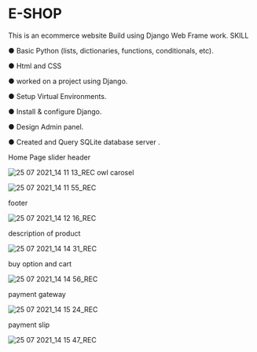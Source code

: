 # E-SHOP
This is an ecommerce website Build using Django Web Frame work.
SKILL

● Basic Python (lists, dictionaries, functions, conditionals, etc). 

● Html and CSS 

● worked on a project using Django.

● Setup Virtual Environments.

● Install & configure Django. 

● Design Admin panel.

● Created and Query SQLite database server .


Home Page slider header

![25 07 2021_14 11 13_REC](https://user-images.githubusercontent.com/42411849/126893291-6210de85-f585-4048-bbbf-28a4ba05c727.png)
owl carosel

![25 07 2021_14 11 55_REC](https://user-images.githubusercontent.com/42411849/126893295-01bd60fa-e0ae-435f-9a36-041c010bc68e.png)

footer

![25 07 2021_14 12 16_REC](https://user-images.githubusercontent.com/42411849/126893300-44848fe2-a288-4bab-9cc7-0bd2439973b2.png)

description of product

![25 07 2021_14 14 31_REC](https://user-images.githubusercontent.com/42411849/126893304-0550fb74-b294-4d46-9410-502de3668fdd.png)

buy option and cart

![25 07 2021_14 14 56_REC](https://user-images.githubusercontent.com/42411849/126893305-c694ff9e-ea6d-465d-96c4-f89a18a5b7e9.png)

payment gateway

![25 07 2021_14 15 24_REC](https://user-images.githubusercontent.com/42411849/126893309-2bfc489c-8df5-4da2-9b97-a63e9ced322d.png)

payment slip

![25 07 2021_14 15 47_REC](https://user-images.githubusercontent.com/42411849/126893311-f24e3f76-c6bc-4f6e-b844-9879837139ab.png)
